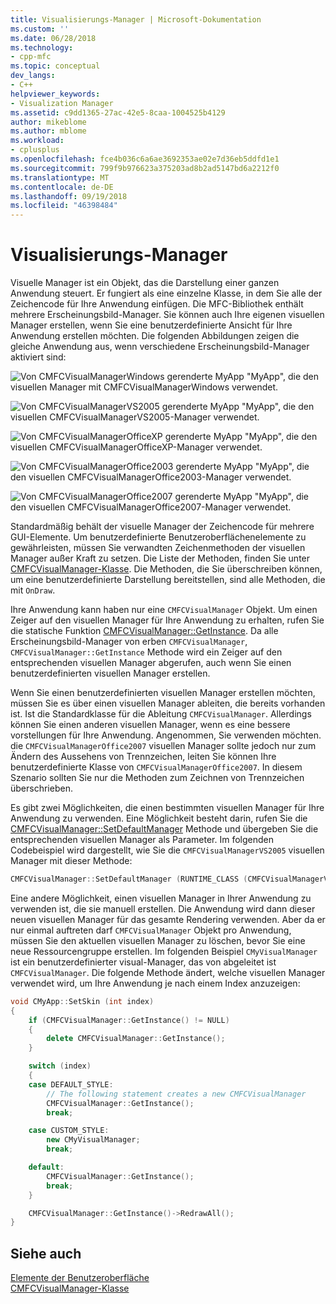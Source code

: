 ```yaml
---
title: Visualisierungs-Manager | Microsoft-Dokumentation
ms.custom: ''
ms.date: 06/28/2018
ms.technology:
- cpp-mfc
ms.topic: conceptual
dev_langs:
- C++
helpviewer_keywords:
- Visualization Manager
ms.assetid: c9dd1365-27ac-42e5-8caa-1004525b4129
author: mikeblome
ms.author: mblome
ms.workload:
- cplusplus
ms.openlocfilehash: fce4b036c6a6ae3692353ae02e7d36eb5ddfd1e1
ms.sourcegitcommit: 799f9b976623a375203ad8b2ad5147bd6a2212f0
ms.translationtype: MT
ms.contentlocale: de-DE
ms.lasthandoff: 09/19/2018
ms.locfileid: "46398484"
---
```

# <a name="visualization-manager"></a>Visualisierungs-Manager

Visuelle Manager ist ein Objekt, das die Darstellung einer ganzen Anwendung steuert. Er fungiert als eine einzelne Klasse, in dem Sie alle der Zeichencode für Ihre Anwendung einfügen. Die MFC-Bibliothek enthält mehrere Erscheinungsbild-Manager. Sie können auch Ihre eigenen visuellen Manager erstellen, wenn Sie eine benutzerdefinierte Ansicht für Ihre Anwendung erstellen möchten. Die folgenden Abbildungen zeigen die gleiche Anwendung aus, wenn verschiedene Erscheinungsbild-Manager aktiviert sind:

![Von CMFCVisualManagerWindows gerenderte MyApp](../mfc/media/vmwindows.png "Vmwindows") "MyApp", die den visuellen Manager mit CMFCVisualManagerWindows verwendet.

![Von CMFCVisualManagerVS2005 gerenderte MyApp](../mfc/media/vmvs2005.png "vmvs2005") "MyApp", die den visuellen CMFCVisualManagerVS2005-Manager verwendet.

![Von CMFCVisualManagerOfficeXP gerenderte MyApp](../mfc/media/vmofficexp.png "Vmofficexp") "MyApp", die den visuellen CMFCVisualManagerOfficeXP-Manager verwendet.

![Von CMFCVisualManagerOffice2003 gerenderte MyApp](../mfc/media/vmoffice2003.png "vmoffice2003") "MyApp", die den visuellen CMFCVisualManagerOffice2003-Manager verwendet.

![Von CMFCVisualManagerOffice2007 gerenderte MyApp](../mfc/media/msoffice2007.png "msoffice2007") "MyApp", die den visuellen CMFCVisualManagerOffice2007-Manager verwendet.

Standardmäßig behält der visuelle Manager der Zeichencode für mehrere GUI-Elemente. Um benutzerdefinierte Benutzeroberflächenelemente zu gewährleisten, müssen Sie verwandten Zeichenmethoden der visuellen Manager außer Kraft zu setzen. Die Liste der Methoden, finden Sie unter [CMFCVisualManager-Klasse](../mfc/reference/cmfcvisualmanager-class.md). Die Methoden, die Sie überschreiben können, um eine benutzerdefinierte Darstellung bereitstellen, sind alle Methoden, die mit `OnDraw`.

Ihre Anwendung kann haben nur eine `CMFCVisualManager` Objekt. Um einen Zeiger auf den visuellen Manager für Ihre Anwendung zu erhalten, rufen Sie die statische Funktion [CMFCVisualManager::GetInstance](../mfc/reference/cmfcvisualmanager-class.md#getinstance). Da alle Erscheinungsbild-Manager von erben `CMFCVisualManager`, `CMFCVisualManager::GetInstance` Methode wird ein Zeiger auf den entsprechenden visuellen Manager abgerufen, auch wenn Sie einen benutzerdefinierten visuellen Manager erstellen.

Wenn Sie einen benutzerdefinierten visuellen Manager erstellen möchten, müssen Sie es über einen visuellen Manager ableiten, die bereits vorhanden ist. Ist die Standardklasse für die Ableitung `CMFCVisualManager`. Allerdings können Sie einen anderen visuellen Manager, wenn es eine bessere vorstellungen für Ihre Anwendung. Angenommen, Sie verwenden möchten. die `CMFCVisualManagerOffice2007` visuellen Manager sollte jedoch nur zum Ändern des Aussehens von Trennzeichen, leiten Sie können Ihre benutzerdefinierte Klasse von `CMFCVisualManagerOffice2007`. In diesem Szenario sollten Sie nur die Methoden zum Zeichnen von Trennzeichen überschrieben.

Es gibt zwei Möglichkeiten, die einen bestimmten visuellen Manager für Ihre Anwendung zu verwenden. Eine Möglichkeit besteht darin, rufen Sie die [CMFCVisualManager::SetDefaultManager](../mfc/reference/cmfcvisualmanager-class.md#setdefaultmanager) Methode und übergeben Sie die entsprechenden visuellen Manager als Parameter. Im folgenden Codebeispiel wird dargestellt, wie Sie die `CMFCVisualManagerVS2005` visuellen Manager mit dieser Methode:

```cpp
CMFCVisualManager::SetDefaultManager (RUNTIME_CLASS (CMFCVisualManagerVS2005));
```

Eine andere Möglichkeit, einen visuellen Manager in Ihrer Anwendung zu verwenden ist, die sie manuell erstellen. Die Anwendung wird dann dieser neuen visuellen Manager für das gesamte Rendering verwenden. Aber da er nur einmal auftreten darf `CMFCVisualManager` Objekt pro Anwendung, müssen Sie den aktuellen visuellen Manager zu löschen, bevor Sie eine neue Ressourcengruppe erstellen. Im folgenden Beispiel `CMyVisualManager` ist ein benutzerdefinierter visual-Manager, das von abgeleitet ist `CMFCVisualManager`. Die folgende Methode ändert, welche visuellen Manager verwendet wird, um Ihre Anwendung je nach einem Index anzuzeigen:

```cpp
void CMyApp::SetSkin (int index)
{
    if (CMFCVisualManager::GetInstance() != NULL)
    {
        delete CMFCVisualManager::GetInstance();
    }

    switch (index)
    {
    case DEFAULT_STYLE:
        // The following statement creates a new CMFCVisualManager
        CMFCVisualManager::GetInstance();
        break;

    case CUSTOM_STYLE:
        new CMyVisualManager;
        break;

    default:
        CMFCVisualManager::GetInstance();
        break;
    }

    CMFCVisualManager::GetInstance()->RedrawAll();
}
```

## <a name="see-also"></a>Siehe auch

[Elemente der Benutzeroberfläche](../mfc/user-interface-elements-mfc.md)<br/>
[CMFCVisualManager-Klasse](../mfc/reference/cmfcvisualmanager-class.md)
